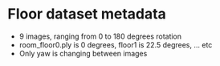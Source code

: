 # Floor dataset metadata
- 9 images, ranging from 0 to 180 degrees rotation
- room_floor0.ply is 0 degrees, floor1 is 22.5 degrees, ... etc
- Only yaw is changing between images